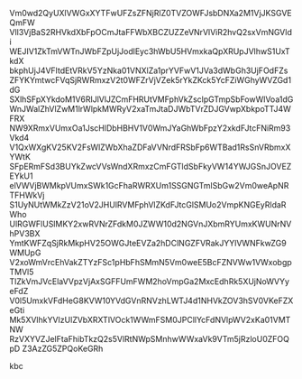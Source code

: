Vm0wd2QyUXlVWGxXYTFwUFZsZFNjRlZ0TVZOWFJsbDNXa2M1VjJKSGVEQmFW
Vll3VjBaS2RHVkdXbFpOCmJtaFFWbXBCZUZZeVNrVlViR2hvQ2sxVmNGVldi
WEJIV1ZkTmVWTnJWbFZpUjJodlEyc3hWbU5HVmxkaQpXRUpJVlhwS1UxTkdX
bkphUjJ4VFltdEtVRkV5YzNka01VNXlZa1prYVFwV1JVa3dWbGh3UjFOdFZs
ZFYKYmtwcFVqSjRWRmxzV2t0WFZrVjVZek5rYkZKck5YcFZiWGhyWVZGd1dG
SXlhSFpXYkdoM1V6RlJlVlJZCmFHRUtVMFphVkZsclpGTmpSbFowWlVoa1dG
WnJWalZhVlZwM1lrWlpkMWRyV2xaTmJtaDJWbTVrZDJGVwpXbkpoTTJ4WFRX
NW9XRmxVUmxOa1JscHlDbHBHV1V0WmJYaGhWbFpzY2xkdFJtcFNiRm93Vkd4
V1QxWXgKV25KV2FsWlZWbXhaZDFaVVNrdFRSbFp6WTBad1RsSnVRbmxXYWtK
SFpERmFSd3BUYkZwcVVsWndXRmxzCmFGTldSbFkyVW14YWJGSnJOVEZEYkU1
elVWVjBWMkpVUmxSWk1GcFhaRWRXUm1SSGNGTmlSbGw2Vm0weApNRTFHWkVj
S1UyNUtWMkZzV21oV2JHUlRVMFphVlZKdFJtcGlSMUo2VmpKNGEyRldaRWho
UlRGWFlUSlMKY2xwRVNrZFdkM0JZWW10d2NGVnJXbmRYUmxKWUNrNVhPV3BX
YmtKWFZqSjRkMkpHV25OWGJteEVZa2hDClNGZFVRakJYYlVWNFkwZG9WMUpG
V2xoWmVrcEhVakZTYzFSc1pHbFhSMmN5Vm0weE5BcFZNVWw1VWxobgpTMVl5
TlZkVmJVcElaVVpzVjAxSGFFUmFWM2hoVmpGa2MxcEdhRk5XUjNoWVYyeFdZ
V0l5UmxkVFdHeG8KVW10YVdGVnRNVzhLWTJ4d1NHVkZOV3hSV0VKeFZXeGti
Mk5XVlhkYVIzUlZVbXRXTlVOck1WWmFSM0JPCllYcFdNVlpWV2xKa01VMTNW
RzVXYVZJelFtaFhibTkzQ2s5VlRtNWpSMnhwWWxaVk9VTm5jRzloU0ZFOQpD
Z3AzZG5ZPQoKeGRh

kbc